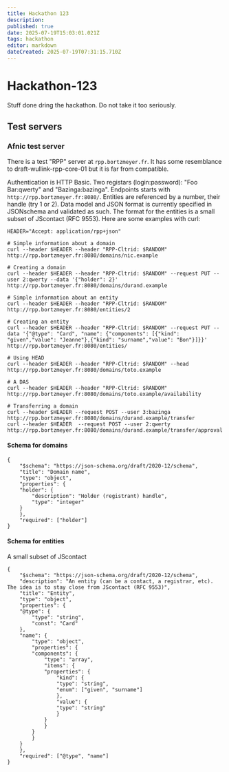 ```yaml
---
title: Hackathon 123
description: 
published: true
date: 2025-07-19T15:03:01.021Z
tags: hackathon
editor: markdown
dateCreated: 2025-07-19T07:31:15.710Z
---
```


# Hackathon-123

Stuff done dring the hackathon. Do not take it too seriously.
## Test servers

### Afnic test server


There is a test "RPP" server at `rpp.bortzmeyer.fr`. It has some
resemblance to draft-wullink-rpp-core-01 but it is far from
compatible.

Authentication is HTTP Basic. Two registars (login:password): "Foo
Bar:qwerty" and "Bazinga:bazinga". Endpoints starts with
`http://rpp.bortzmeyer.fr:8080/`. Entities are referenced by a number,
their handle (try 1 or 2). Data model and JSON format is currently
specified in JSONschema and validated as such. The format for the
entities is a small subset of JScontact (RFC 9553). Here are some examples with curl:

```
HEADER="Accept: application/rpp+json"

# Simple information about a domain
curl --header $HEADER --header "RPP-Cltrid: $RANDOM" http://rpp.bortzmeyer.fr:8080/domains/nic.example

# Creating a domain
curl --header $HEADER --header "RPP-Cltrid: $RANDOM" --request PUT --user 2:qwerty --data '{"holder": 2}'  http://rpp.bortzmeyer.fr:8080/domains/durand.example

# Simple information about an entity
curl --header $HEADER --header "RPP-Cltrid: $RANDOM" http://rpp.bortzmeyer.fr:8080/entities/2

# Creating an entity
curl --header $HEADER --header "RPP-Cltrid: $RANDOM" --request PUT --data '{"@type": "Card", "name": {"components": [{"kind": "given","value": "Jeanne"},{"kind": "surname","value": "Bon"}]}}'  http://rpp.bortzmeyer.fr:8080/entities/

# Using HEAD 
curl --header $HEADER --header "RPP-Cltrid: $RANDOM" --head http://rpp.bortzmeyer.fr:8080/domains/toto.example

# A DAS
curl --header $HEADER --header "RPP-Cltrid: $RANDOM" http://rpp.bortzmeyer.fr:8080/domains/toto.example/availability

# Transferring a domain
curl --header $HEADER --request POST --user 3:bazinga http://rpp.bortzmeyer.fr:8080/domains/durand.example/transfer
curl --header $HEADER  --request POST --user 2:qwerty http://rpp.bortzmeyer.fr:8080/domains/durand.example/transfer/approval
```


#### Schema for domains

```
{
    "$schema": "https://json-schema.org/draft/2020-12/schema",
    "title": "Domain name",
    "type": "object",
    "properties": {
	"holder": {
	    "description": "Holder (registrant) handle",
	    "type": "integer"
	}
    },
    "required": ["holder"]
}
```

#### Schema for entities

A small subset of JScontact

```
{
    "$schema": "https://json-schema.org/draft/2020-12/schema",
    "description": "An entity (can be a contact, a registrar, etc). The idea is to stay close from JScontact (RFC 9553)",
    "title": "Entity",
    "type": "object",
    "properties": {
	"@type": {
	    "type": "string",
	    "const": "Card"
	},
	"name": {
	    "type": "object",
	    "properties": {
		"components": {
		    "type": "array",
		    "items": {
			"properties": {
			    "kind": {
				"type": "string",
				"enum": ["given", "surname"]
			    },
			    "value": {
				"type": "string"
			    }			
			}
		    }
		}
	    }	
	}
    },
    "required": ["@type", "name"]
}
``` 

    


